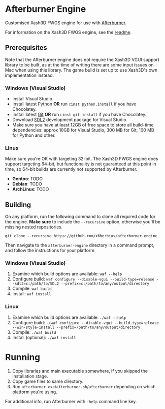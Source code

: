 Afterburner Engine
==================

Customised Xash3D FWGS engine for use with [Afterburner](https://github.com/x6herbius/afterburner-game).

For information on the Xash3D FWGS engine, see the [readme](https://github.com/FWGS/xash3d-fwgs/tree/readme).

## Prerequisites

Note that the Afterburner engine does not require the Xash3D VGUI support library to be built, as at the time of writing there are some input issues on Mac when using this library. The game build is set up to use Xash3D's own implementation instead.

### Windows (Visual Studio)
* Install Visual Studio.
* Install latest [Python](https://python.org) **OR** run `cinst python.install` if you have Chocolatey.
* Install latest [Git](https://git-scm.com/download/win) **OR** run `cinst git.install` if you have Chocolatey.
* Download [SDL2](https://libsdl.org/download-2.0.php) development package for Visual Studio.
* Make sure you have at least 12GB of free space to store all build-time dependencies: approx 10GB for Visual Studio, 300 MB for Git, 100 MB for Python and other.

### Linux
Make sure you're OK with targeting 32-bit. The Xash3D FWGS engine does support targeting 64-bit, but functionality is not guaranteed at this point in time, so 64-bit builds are currently not supported by Afterburner.

* **Gentoo**: TODO
* **Debian**: TODO
* **ArchLinux**: TODO

## Building

On any platform, run the following command to clone all required code for the engine. **Make sure** to include the `--recursive` option, otherwise you'll be missing nested repositories.

```
git clone --recursive https://github.com/x6herbius/afterburner-engine
```

Then navigate to the `afterburner-engine` directory in a command prompt, and follow the instructions for your platform:

### Windows (Visual Studio)
1. Examine which build options are available: `waf --help`
2. Configure build: `waf configure --disable-vgui --build-type=release --sdl2=c:/path/to/SDL2 --prefix=c:/path/to/any/output/directory`
3. Compile: `waf build`
4. Install: `waf install`

### Linux
1. Examine which build options are available: `./waf --help`
2. Configure build: `./waf configure --disable-vgui --build-type=release --win-style-install --prefix=/path/to/any/output/directory`
3. Compile: `./waf build`
4. Install (optional): `./waf install`

# Running
1. Copy libraries and main executable somewhere, if you skipped the installation stage.
2. Copy game files to same directory.
3. Run `afterburner.exe`/`afterburner.sh`/`afterburner` depending on which platform you're using.

For additional info, run Afterburner with `-help` command line key.
